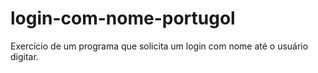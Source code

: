 # login-com-nome-portugol
Exercício de um programa que solicita um login com nome até o usuário digitar.
